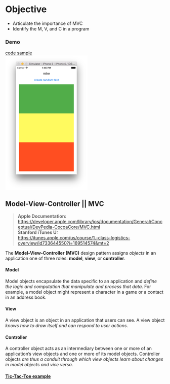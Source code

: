 # Objective
* Articulate the importance of MVC
* Identify the M, V, and C in a program

### Demo
[code sample]()  
<img src="https://github.com/accesscode-2-2/unit-1/blob/master/lessons/week-2/images/flag.png?raw=true" width="260" />

## Model-View-Controller || MVC  
> **Apple Documentation:**  
https://developer.apple.com/library/ios/documentation/General/Conceptual/DevPedia-CocoaCore/MVC.html  
> **Stanford iTunes U:**  
https://itunes.apple.com/us/course/1.-class-logistics-overview/id733644550?i=169514574&mt=2

The **Model-View-Controller (MVC)** design pattern assigns *objects* in an application one of three roles: **model**, **view**, or **controller**.

#### Model
Model objects encapsulate the data specific to an application and *define the logic and computation that manipulate and process that data*. For example, a model object might represent a character in a game or a contact in an address book.

#### View
A view object is an object in an application that users can see. A view object *knows how to draw itself and can respond to user actions*.

#### Controller
A controller object acts as an intermediary between one or more of an application’s view objects and one or more of its model objects. Controller objects *are thus a conduit through which view objects learn about changes in model objects and vice versa*.  

#### [Tic-Tac-Toe example](https://github.com/accesscode-2-2/tic-tac-toe)
